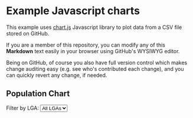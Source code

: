 # Example Javascript charts

This example uses [chart.js](https://www.chartjs.org) Javascript library to plot data from 
a CSV file stored on GitHub.

If you are a member of this repository, you can modify any of this **Markdown** text easily 
in your browser using GitHub's WYSIWYG editor.

Being on GitHub, of course you also have full version control which makes change auditing 
easy (e.g. see who's contributed each change), and you can quickly revert any change, 
if needed.

## Population Chart

<p>
  <label for="lgaSelect">Filter by LGA:</label>
  <select id="lgaSelect">
    <option value="All">All LGAs</option>
  </select>
</p>

<canvas id="populationChart" width="800" height="400"></canvas>